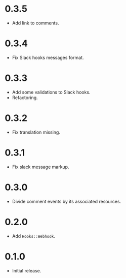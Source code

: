 # 0.3.5

- Add link to comments.

# 0.3.4

- Fix Slack hooks messages format.

# 0.3.3

- Add some validations to Slack hooks.
- Refactoring.

# 0.3.2

- Fix translation missing.

# 0.3.1

- Fix slack message markup.

# 0.3.0

- Divide comment events by its associated resources.

# 0.2.0

- Add `Hooks::Webhook`.

# 0.1.0

- Initial release.
